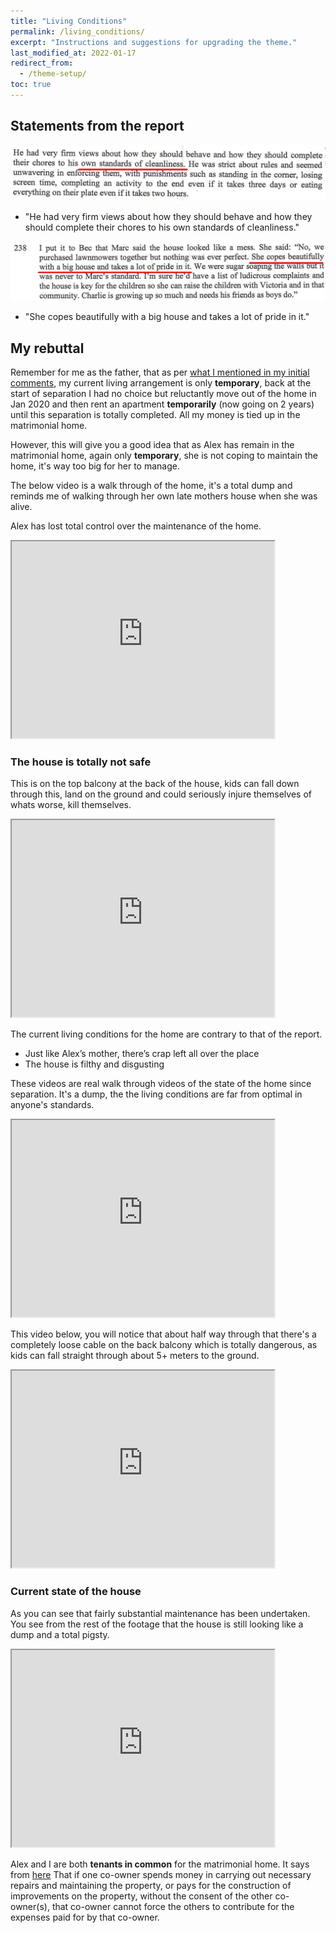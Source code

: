 ```yaml
---
title: "Living Conditions"
permalink: /living_conditions/
excerpt: "Instructions and suggestions for upgrading the theme."
last_modified_at: 2022-01-17
redirect_from:
  - /theme-setup/
toc: true
---
```

## Statements from the report

![](../blobs/livingconditions/Report1.png)

- "He had very firm views about how they should behave and how they should complete their chores to his own standards of cleanliness."

![](../blobs/livingconditions/Report2.png)

- "She copes beautifully with a big house and takes a lot of pride in it."

## My rebuttal

Remember for me as the father, that as per [what I mentioned in my initial comments](/marcseparation/my_initial_comments/#unfairly-judged-based-on-current-time-with-the-kids), my current living arrangement is only **temporary**, back at the start of separation I had no choice but reluctantly move out of the home in Jan 2020 and then rent an apartment **temporarily** (now going on 2 years) until this separation is totally completed. All my money is tied up in the matrimonial home.

However, this will give you a good idea that as Alex has remain in the matrimonial home, again only **temporary**, she is not coping to maintain the home, it's way too big for her to manage.

The below video is a walk through of the home, it's a total dump and reminds me of walking through her own late mothers house when she was alive.

Alex has lost total control over the maintenance of the home.

<iframe width="420" height="315"
    src="https://www.youtube.com/embed/gDr0XIgdk7A?playlist=gDr0XIgdk7A&loop=1&Version=3&autoplay=1&mute=1&showinfo=1&rel=0">
</iframe>

### The house is totally not safe

This is on the top balcony at the back of the house, kids can fall down through this, land on the ground and could seriously injure themselves of whats worse, kill themselves. 

<iframe width="420" height="315"
    src="https://www.youtube.com/embed/Pb2Wtx18Zj8?playlist=Pb2Wtx18Zj8&loop=1&start=81&end=89&Version=3&autoplay=1&mute=1&showinfo=1&rel=0">
</iframe>

The current living conditions for the home are contrary to that of the report. 

- Just like Alex’s mother, there’s crap left all over the place
- The house is filthy and disgusting 

These videos are real walk through videos of the state of the home since separation. It's a dump, the the living conditions are far from optimal in anyone's standards.

<iframe width="420" height="315"
    src="https://www.youtube.com/embed/hixvOH7lxVo?playlist=hixvOH7lxVo&loop=1&Version=3&autoplay=1&mute=1&showinfo=1&rel=0">
</iframe>

This video below, you will notice that about half way through that there's a completely loose cable on the back balcony which is totally dangerous, as kids can fall straight through about 5+ meters to the ground. 

<iframe width="420" height="315"
    src="https://www.youtube.com/embed/1oJeG2IlXPQ?playlist=1oJeG2IlXPQ&loop=1&Version=3&autoplay=1&mute=1&showinfo=1&rel=0">
</iframe>

### Current state of the house

As you can see that fairly substantial maintenance has been undertaken. You see from the rest of the footage that the house is still looking like a dump and a total pigsty. 

<iframe width="420" height="315"
    src="https://www.youtube.com/embed/ylQRMTdOcjc?playlist=ylQRMTdOcjc&loop=1&Version=3&autoplay=1&mute=1&showinfo=1&rel=0">
</iframe>

Alex and I are both **tenants in common** for the matrimonial home. It says from [here](https://www.aussielegal.com.au/nsw-property-law-co-ownership-tenants-in-common-joint-tenants) That if one co-owner spends money in carrying out necessary repairs and maintaining the property, or pays for the construction of improvements on the property, without the consent of the other co-owner(s), that co-owner cannot force the others to contribute for the expenses paid for by that co-owner.
